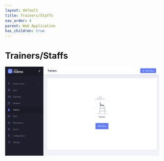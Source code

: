 ```yaml
---
layout: default
title: Trainers/Staffs
nav_order: 4
parent: Web Application
has_children: true
---
```


<script src="/auth.js"></script>

# Trainers/Staffs

![Centre screenshot](/assets/images/trainers/main.png)
